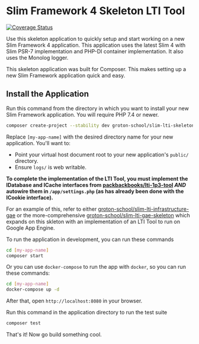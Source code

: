 # Slim Framework 4 Skeleton LTI Tool

[![Coverage Status](https://coveralls.io/repos/github/groton-school/slim-lti-skeleton/badge.svg?branch=master)](https://coveralls.io/github/groton-school/slim-lti-skeleton?branch=master)

Use this skeleton application to quickly setup and start working on a new Slim Framework 4 application. This application uses the latest Slim 4 with Slim PSR-7 implementation and PHP-DI container implementation. It also uses the Monolog logger.

This skeleton application was built for Composer. This makes setting up a new Slim Framework application quick and easy.

## Install the Application

Run this command from the directory in which you want to install your new Slim Framework application. You will require PHP 7.4 or newer.

```bash
composer create-project --stability dev groton-school/slim-lti-skeleton [my-app-name]
```

Replace `[my-app-name]` with the desired directory name for your new application. You'll want to:

* Point your virtual host document root to your new application's `public/` directory.
* Ensure `logs/` is web writable.

**To complete the implementation of the LTI Tool, you must implement the IDatabase and ICache interfaces from [packbackbooks/lti-1p3-tool](https://github.com/packbackbooks/lti-1-3-php-library/wiki/Laravel-Implementation-Guide#cache) _AND_ autowire them in `/app/settings.php` (as has already been done with the ICookie interface).**

For an example of this, refer to either [groton-school/slim-lti-infrastructure-gae](https://github.com/groton-school/lti.slim-lti-infrastructure-gae) or the more-comprehensive [groton-school/slim-lti-gae-skeleton](https://github.com/groton-school/slim-lti-gae-skeleton) which expands on this skleton with an implementation of an LTI Tool to run on Google App Engine.

To run the application in development, you can run these commands 

```bash
cd [my-app-name]
composer start
```

Or you can use `docker-compose` to run the app with `docker`, so you can run these commands:
```bash
cd [my-app-name]
docker-compose up -d
```
After that, open `http://localhost:8080` in your browser.

Run this command in the application directory to run the test suite

```bash
composer test
```

That's it! Now go build something cool.
